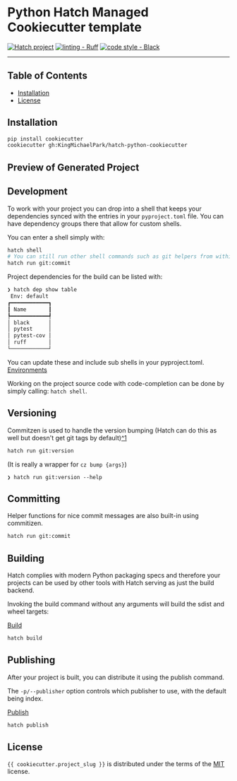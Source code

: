 # Python Hatch Managed Cookiecutter template

[![Hatch project](https://img.shields.io/badge/%F0%9F%A5%9A-Hatch-4051b5.svg)](https://github.com/pypa/hatch)
[![linting - Ruff](https://img.shields.io/endpoint?url=https://raw.githubusercontent.com/charliermarsh/ruff/main/assets/badge/v0.json)](https://github.com/charliermarsh/ruff)
[![code style - Black](https://img.shields.io/badge/code%20style-black-000000.svg)](https://github.com/psf/black)

---

## Table of Contents

- [Installation](#installation)
- [License](#license)

## Installation

```bash
pip install cookiecutter
cookiecutter gh:KingMichaelPark/hatch-python-cookiecutter
```

## Preview of Generated Project

## Development

To work with your project you can drop into a shell that keeps your
dependencies synced with the entries in your `pyproject.toml` file. You can have
dependency groups there that allow for custom shells.

You can enter a shell simply with:

```bash
hatch shell
# You can still run other shell commands such as git helpers from within the shell
hatch run git:commit
```

Project dependencies for the build can be listed with:

```bash
❯ hatch dep show table
 Env: default
┏━━━━━━━━━━━━┓
┃ Name       ┃
┡━━━━━━━━━━━━┩
│ black      │
│ pytest     │
│ pytest-cov │
│ ruff       │
└────────────┘
```

You can update these and include sub shells in your pyproject.toml.
[Environments](https://hatch.pypa.io/latest/environment/#creation)

Working on the project source code with code-completion can be done by simply
calling: `hatch shell`.

## Versioning

Commitzen is used to handle the version bumping (Hatch can do this as well but
doesn't get git tags by default)[^1](https://hatch.pypa.io/latest/version/#versioning)

```bash
hatch run git:version
```

(It is really a wrapper for `cz bump {args}`)

```console
❯ hatch run git:version --help
```

## Committing

Helper functions for nice commit messages are also built-in using commitizen.

```bash
hatch run git:commit
```

## Building

Hatch complies with modern Python packaging specs and therefore your projects
can be used by other tools with Hatch serving as just the build backend.

Invoking the build command without any arguments will build the sdist and wheel targets:

[Build](https://hatch.pypa.io/latest/build/#building)

```bash
hatch build
```

## Publishing

After your project is built, you can distribute it using the publish command.

The `-p/--publisher` option controls which publisher to use, with the default
being index.

[Publish](https://hatch.pypa.io/latest/publish/#publishing)

```bash
hatch publish
```

## License

`{{ cookiecutter.project_slug }}` is distributed under the terms of the
[MIT](https://spdx.org/licenses/MIT.html) license.

